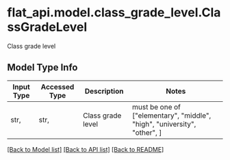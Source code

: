 # flat_api.model.class_grade_level.ClassGradeLevel

Class grade level

## Model Type Info
Input Type | Accessed Type | Description | Notes
------------ | ------------- | ------------- | -------------
str,  | str,  | Class grade level | must be one of ["elementary", "middle", "high", "university", "other", ] 

[[Back to Model list]](../../README.md#documentation-for-models) [[Back to API list]](../../README.md#documentation-for-api-endpoints) [[Back to README]](../../README.md)

